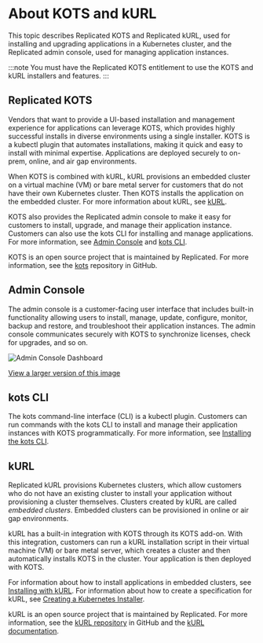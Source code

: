 # About KOTS and kURL

This topic describes Replicated KOTS and Replicated kURL, used for installing and upgrading applications in a Kubernetes cluster, and the Replicated admin console, used for managing application instances.

:::note
You must have the Replicated KOTS entitlement to use the KOTS and kURL installers and features.
:::

## Replicated KOTS

Vendors that want to provide a UI-based installation and management experience for applications can leverage KOTS, which provides highly successful installs in diverse environments using a single installer. KOTS is a kubectl plugin that automates installations, making it quick and easy to install with minimal expertise. Applications are deployed securely to on-prem, online, and air gap environments.

When KOTS is combined with kURL, kURL provisions an embedded cluster on a virtual machine (VM) or bare metal server for customers that do not have their own Kubernetes cluster. Then KOTS installs the application on the embedded cluster. For more information about kURL, see [kURL](#kurl).

KOTS also provides the Replicated admin console to make it easy for customers to install, upgrade, and manage their application instance. Customers can also use the kots CLI for installing and manage applications. For more information, see [Admin Console](#admin-console) and [kots CLI](#kots-cli).

KOTS is an open source project that is maintained by Replicated. For more information, see the [kots](https://github.com/replicatedhq/kots) repository in GitHub.

## Admin Console

The admin console is a customer-facing user interface that includes built-in functionality allowing users to install, manage, update, configure, monitor, backup and restore, and troubleshoot their application instances. The admin console communicates securely with KOTS to synchronize licenses, check for upgrades, and so on. 

![Admin Console Dashboard](/images/guides/kots/application.png)

[View a larger version of this image](/images/guides/kots/application.png)

<!--
The admin console features include:

- **Config Screen:** Customize the customer-facing Config screen in the admin console to collect required or optional values from your customers that are used to run your application. 
- **Custom Admin Console:** Customize the admin console with your company's branding, release notes, custom graphs display, application status display, and more.
- **Backup and Restore:** Enable backup and restore capabilities so that customers can implement full disaster recovery protection for the application and the admin console. 
- **RBAC:** Use role-based access control (RBAC) for clusters and namespaces. By default, the KOTS installation sets RBAC for the cluster, but you can scope it to namespaces instead. 
-->

## kots CLI

The kots command-line interface (CLI) is a kubectl plugin. Customers can run commands with the kots CLI to install and manage their application instances with KOTS programmatically. For more information, see [Installing the kots CLI](/reference/kots-cli-getting-started).

## kURL

Replicated kURL provisions Kubernetes clusters, which allow customers who do not have an existing cluster to install your application without provisioning a cluster themselves. Clusters created by kURL are called _embedded clusters_. Embedded clusters can be provisioned in online or air gap environments.

kURL has a built-in integration with KOTS through its KOTS add-on. With this integration, customers can run a kURL installation script in their virtual machine (VM) or bare metal server, which creates a cluster and then automatically installs KOTS in the cluster. Your application is then deployed with KOTS. 

For information about how to install applications in embedded clusters, see [Installing with kURL](/enterprise/installing-embedded-cluster). For information about how to create a specification for kURL, see [Creating a Kubernetes Installer](/vendor/packaging-embedded-kubernetes).

kURL is an open source project that is maintained by Replicated. For more information, see the [kURL repository](https://github.com/replicatedhq/kURL) in GitHub and the [kURL documentation](https://kurl.sh).
